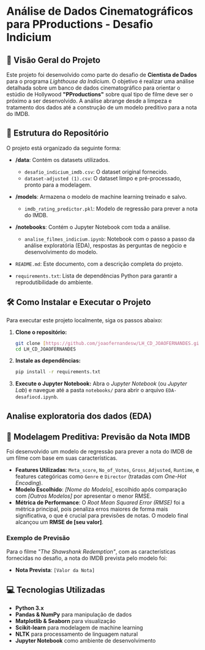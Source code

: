 # Análise de Dados Cinematográficos para PProductions - Desafio Indicium

## 📝 Visão Geral do Projeto

Este projeto foi desenvolvido como parte do desafio de **Cientista de Dados** para o programa *Lighthouse da Indicium*. O objetivo é realizar uma análise detalhada sobre um banco de dados cinematográfico para orientar o estúdio de Hollywood **"PProductions"** sobre qual tipo de filme deve ser o próximo a ser desenvolvido. A análise abrange desde a limpeza e tratamento dos dados até a construção de um modelo preditivo para a nota do IMDB.

## 📂 Estrutura do Repositório

O projeto está organizado da seguinte forma:

-   **/data**: Contém os datasets utilizados.
    -   `desafio_indicium_imdb.csv`: O dataset original fornecido.
    -   `dataset-adjusted (1).csv`: O dataset limpo e pré-processado, pronto para a modelagem.
      
-   **/models**: Armazena o modelo de machine learning treinado e salvo.
    -   `imdb_rating_predictor.pkl`: Modelo de regressão para prever a nota do IMDB.
      
-   **/notebooks**: Contém o Jupyter Notebook com toda a análise.
    -   `analise_filmes_indicium.ipynb`: Notebook com o passo a passo da análise exploratória (EDA), respostas às perguntas de negócio e desenvolvimento do modelo.
-   `README.md`: Este documento, com a descrição completa do projeto.
-   `requirements.txt`: Lista de dependências Python para garantir a reprodutibilidade do ambiente.

## 🛠️ Como Instalar e Executar o Projeto

Para executar este projeto localmente, siga os passos abaixo:

1.  **Clone o repositório:**
    ```bash
    git clone [https://github.com/joaofernandesw/LH_CD_JOAOFERNANDES.git](https://github.com/joaofernandes/LH_CD_JOAOFERNANDES.git)
    cd LH_CD_JOAOFERNANDES
    ```

2.  **Instale as dependências:**
    ```bash
    pip install -r requirements.txt
    ```
3.  **Execute o Jupyter Notebook:**
    Abra o *Jupyter Notebook* (ou *Jupyter Lab*) e navegue até a pasta `notebooks/` para abrir o arquivo `EDA-desafiocd.ipynb`.

## Analise exploratoria dos dados (EDA)

## 🤖 Modelagem Preditiva: Previsão da Nota IMDB

Foi desenvolvido um modelo de regressão para prever a nota do IMDB de um filme com base em suas características.

-   **Features Utilizadas**: `Meta_score`, `No_of_Votes`, `Gross_Adjusted`, `Runtime`, e features categóricas como `Genre` e `Director` (tratadas com *One-Hot Encoding*).
-   **Modelo Escolhido**: *[Nome do Modelo]*, escolhido após comparação com *[Outros Modelos]* por apresentar o menor RMSE.
-   **Métrica de Performance**: O *Root Mean Squared Error (RMSE)* foi a métrica principal, pois penaliza erros maiores de forma mais significativa, o que é crucial para previsões de notas. O modelo final alcançou um **RMSE de [seu valor]**.

### Exemplo de Previsão

Para o filme *"The Shawshank Redemption"*, com as características fornecidas no desafio, a nota do IMDB prevista pelo modelo foi:

-   **Nota Prevista**: `[Valor da Nota]`

## 💻 Tecnologias Utilizadas

-   **Python 3.x**
-   **Pandas & NumPy** para manipulação de dados
-   **Matplotlib & Seaborn** para visualização
-   **Scikit-learn** para modelagem de machine learning
-   **NLTK** para processamento de linguagem natural
-   **Jupyter Notebook** como ambiente de desenvolvimento
